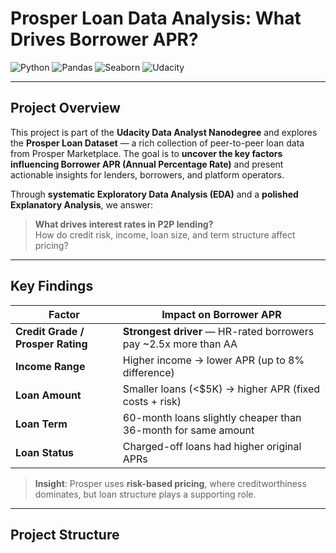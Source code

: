 # Prosper Loan Data Analysis: What Drives Borrower APR?

![Python](https://img.shields.io/badge/Python-3.8%2B-blue)
![Pandas](https://img.shields.io/badge/Pandas-1.5%2B-green)
![Seaborn](https://img.shields.io/badge/Seaborn-0.12%2B-orange)
![Udacity](https://img.shields.io/badge/Udacity-Data%20Analyst%20Nanodegree-success)

---

## Project Overview

This project is part of the **Udacity Data Analyst Nanodegree** and explores the **Prosper Loan Dataset** — a rich collection of peer-to-peer loan data from Prosper Marketplace. The goal is to **uncover the key factors influencing Borrower APR (Annual Percentage Rate)** and present actionable insights for lenders, borrowers, and platform operators.

Through **systematic Exploratory Data Analysis (EDA)** and a **polished Explanatory Analysis**, we answer:

> **What drives interest rates in P2P lending?**  
> How do credit risk, income, loan size, and term structure affect pricing?

---

## Key Findings

| Factor | Impact on Borrower APR |
|-------|------------------------|
| **Credit Grade / Prosper Rating** | **Strongest driver** — HR-rated borrowers pay ~2.5x more than AA |
| **Income Range** | Higher income → lower APR (up to 8% difference) |
| **Loan Amount** | Smaller loans (<$5K) → higher APR (fixed costs + risk) |
| **Loan Term** | 60-month loans slightly cheaper than 36-month for same amount |
| **Loan Status** | Charged-off loans had higher original APRs |

> **Insight**: Prosper uses **risk-based pricing**, where creditworthiness dominates, but loan structure plays a supporting role.

---

## Project Structure
